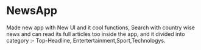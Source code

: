 # NewsApp
Made new app with New UI and it cool functions, Search with country wise news and can read its full articles too inside the app, and it divided into category :- Top-Headline, Entertertainment,Sport,Technologys.
